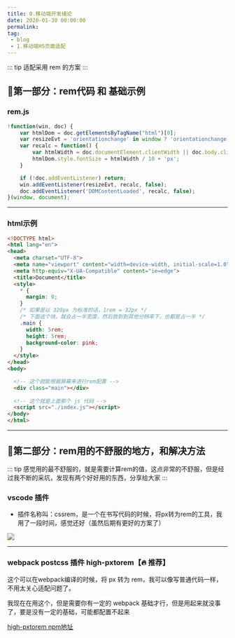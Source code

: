 ```yaml
---
title: 0.移动端开发绪论
date: 2020-01-30 00:00:00
permalink: 
tag: 
 - blog
 - 1.移动端H5页面适配
---
```


::: tip
适配采用 rem 的方案
:::

## 🍇第一部分：rem代码 和 基础示例

### rem.js

```js
!function(win, doc) {
	var htmlDom = doc.getElementsByTagName("html")[0];
	var resizeEvt = 'orientationchange' in window ? 'orientationchange' : 'resize';
	var recalc = function() {
		var htmlWidth = doc.documentElement.clientWidth || doc.body.clientWidth;
		htmlDom.style.fontSize = htmlWidth / 10 + 'px';
	}

	if (!doc.addEventListener) return;
    win.addEventListener(resizeEvt, recalc, false);
    doc.addEventListener('DOMContentLoaded', recalc, false);
}(window, document);
```

---

### html示例

```html
<!DOCTYPE html>
<html lang="en">
<head>
  <meta charset="UTF-8">
  <meta name="viewport" content="width=device-width, initial-scale=1.0">
  <meta http-equiv="X-UA-Compatible" content="ie=edge">
  <title>Document</title>
  <style>
    * {
      margin: 0;
    }
    /* 如果是以 320px 为标准的话，1rem = 32px */
    /* 下面这个块，就会占一半宽度，然后放到到其他分辨率下，也都是占一半 */
    .main {
      width: 5rem;
      height: 5rem;
      background-color: pink;
    }
  </style>
</head>
<body>

  <!-- 这个就能根据屏幕来进行rem配置 -->
  <div class="main"></div>
  
  <!-- 这个就是上面那个 js 代码 -->
  <script src="./index.js"></script>
</body>
</html>
```

---

## 🍓第二部分：rem用的不舒服的地方，和解决方法

::: tip
感觉用的最不舒服的，就是需要计算rem的值，这点非常的不舒服，但是经过我不断的采坑，发现有两个好好用的东西，分享给大家
:::

### vscode 插件

- 插件名称叫：cssrem，是一个在书写代码的时候，将px转为rem的工具，我用了一段时间，感觉还好（虽然后期有更好的方案了）

<img src="https://raw.githubusercontent.com/cipchk/vscode-cssrem/master/screenshots/cssrem.gif" />

---

### webpack postcss 插件 high-pxtorem【🔥 推荐】

这个可以在webpack编译的时候，将 px 转为 rem，我可以像写普通代码一样，不用太关心适配问题了。

我现在在用这个，但是需要你有一定的 webpack 基础才行，但是用起来就没事了，要是没有一定的基础，可能都配置不起来

[high-pxtorem npm地址](https://www.npmjs.com/package/high-pxtorem)
